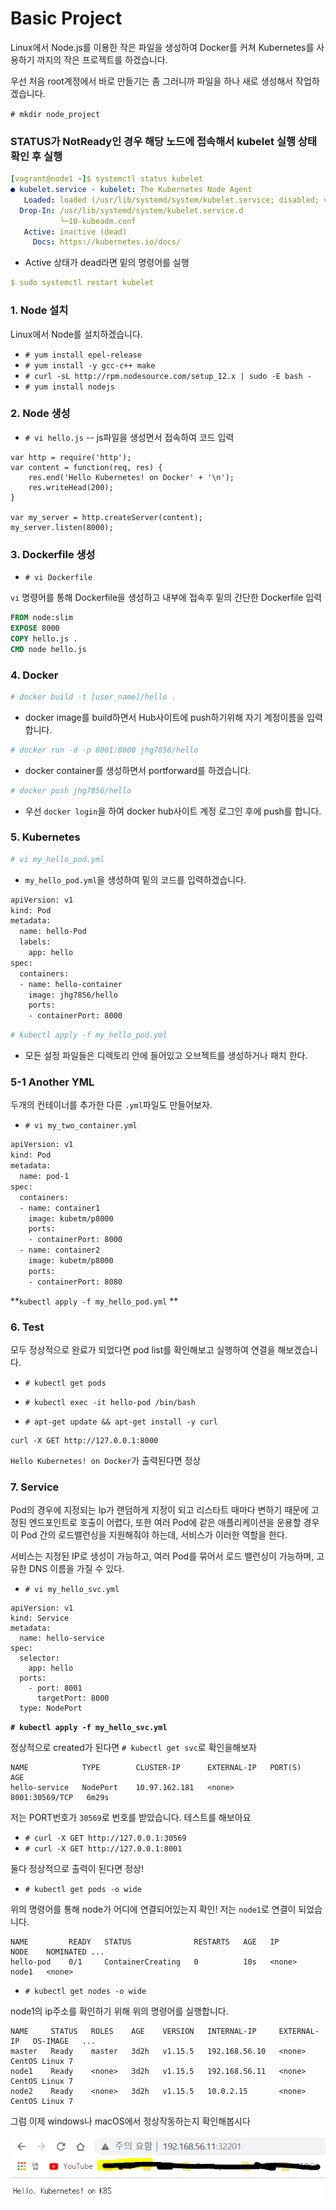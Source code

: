 # Basic Project 

Linux에서 Node.js를 이용한 작은 파일을 생성하여 Docker를 커쳐 Kubernetes를 사용하기 까지의 작은 프로젝트를 하겠습니다.

우선 처음 root계정에서 바로 만들기는 좀 그러니까 파일을 하나 새로 생성해서 작업하겠습니다.

`# mkdir node_project`



### STATUS가 NotReady인 경우 해당 노드에 접속해서 kubelet 실행 상태 확인 후 실행

```yaml
[vagrant@node1 ~]$ systemctl status kubelet
● kubelet.service - kubelet: The Kubernetes Node Agent
   Loaded: loaded (/usr/lib/systemd/system/kubelet.service; disabled; vendor preset: disabled)
  Drop-In: /usr/lib/systemd/system/kubelet.service.d
           └─10-kubeadm.conf
   Active: inactive (dead)
     Docs: https://kubernetes.io/docs/

```

- Active 상태가 dead라면 밑의 명령어를 실행

```yaml
$ sudo systemctl restart kubelet
```



### 1. Node 설치

Linux에서 Node를 설치하겠습니다.

- `# yum install epel-release`
- `# yum install -y gcc-c++ make`
- `# curl -sL http://rpm.nodesource.com/setup_12.x | sudo -E bash -`
- `# yum install nodejs`



### 2. Node 생성

- `# vi hello.js` -- js파일을 생성면서 접속하여 코드 입력

```nginx
var http = require('http');
var content = function(req, res) {
	res.end('Hello Kubernetes! on Docker' + '\n');
	res.writeHead(200);
}

var my_server = http.createServer(content);
my_server.listen(8000);

```



### 3. Dockerfile 생성

- `# vi Dockerfile`


`vi` 명령어를 통해 Dockerfile을 생성하고 내부에 접속후 밑의 간단한 Dockerfile 입력

```dockerfile
FROM node:slim
EXPOSE 8000
COPY hello.js .
CMD node hello.js
```



### 4. Docker

```bash
# docker build -t [user_name]/hello .
```

- docker image를 build하면서 Hub사이트에 push하기위해 자기 계정이름을 입력합니다.



```bash
# docker run -d -p 8001:8000 jhg7856/hello
```

- docker container를 생성하면서 portforward를 하겠습니다.



```bash
# docker push jhg7856/hello
```

- 우선 `docker login`을 하여 docker hub사이트 계정 로그인 후에 push를 합니다.



### 5. Kubernetes

```bash
# vi my_hello_pod.yml
```

- `my_hello_pod.yml`을 생성하여 밑의 코드를 입력하겠습니다.

```dockerfile
apiVersion: v1
kind: Pod
metadata:
  name: hello-Pod
  labels:
    app: hello
spec:
  containers:
  - name: hello-container
    image: jhg7856/hello
    ports:
    - containerPort: 8000
```



```bash
# kubectl apply -f my_hello_pod.yml
```

- 모든 설정 파일들은 디렉토리 안에 들어있고 오브젝트를 생성하거나 패치 한다.



### 5-1 Another YML

두개의 컨테이너를 추가한 다른 `.yml`파일도 만들어보자.

- `# vi my_two_container.yml`

```dockerfile
apiVersion: v1
kind: Pod
metadata:
  name: pod-1
spec:
  containers:
  - name: container1
    image: kubetm/p8000
    ports:
    - containerPort: 8000
  - name: container2
    image: kubetm/p8000
    ports:
    - containerPort: 8080
```

**`kubectl apply -f my_hello_pod.yml` **



### 6. Test

모두 정상적으로 완료가 되었다면 pod list를 확인해보고 실행하여 연결을 해보겠습니다.

- `# kubectl get pods`

- `# kubectl exec -it hello-pod /bin/bash`

- `# apt-get update && apt-get install -y curl`



```
curl -X GET http://127.0.0.1:8000
```

`Hello Kubernetes! on Docker`가 출력된다면 정상



### 7. Service

Pod의 경우에 지정되는 Ip가 랜덤하게 지정이 되고 리스타트 때마다 변하기 때문에 고정된 엔드포인트로 호출이 어렵다, 또한 여러 Pod에 같은 애플리케이션을 운용할 경우 이 Pod 간의 로드밸런싱을 지원해줘야 하는데, 서비스가 이러한 역할을 한다.

서비스는 지정된 IP로 생성이 가능하고, 여러 Pod를 묶어서 로드 밸런싱이 가능하며, 고유한 DNS 이름을 가질 수 있다.



- `# vi my_hello_svc.yml` 

```
apiVersion: v1
kind: Service
metadata:
  name: hello-service
spec:
  selector:
    app: hello
  ports:
    - port: 8001
      targetPort: 8000
  type: NodePort
```

**`# kubectl apply -f my_hello_svc.yml`**



정상적으로 created가 된다면 `# kubectl get svc`로 확인을해보자

```
NAME            TYPE        CLUSTER-IP      EXTERNAL-IP   PORT(S)          AGE
hello-service   NodePort    10.97.162.181   <none>        8001:30569/TCP   6m29s
```



저는 PORT번호가 `30569`로 번호를 받았습니다. 테스트를 해보아요

- `# curl -X GET http://127.0.0.1:30569`
- `# curl -X GET http://127.0.0.1:8001`

둘다 정상적으로 출력이 된다면 정상!



- `# kubectl get pods -o wide`

위의 명령어를 통해 node가 어디에 연결되어있는지 확인! 저는 `node1`로 연결이 되었습니다.

```
NAME         READY   STATUS              RESTARTS   AGE   IP        NODE    NOMINATED ...
hello-pod    0/1     ContainerCreating   0          10s   <none>    node1   <none>    
```



- `# kubectl get nodes -o wide`

node1의 ip주소를 확인하기 위해 위의 명령어를 실행합니다.

```
NAME     STATUS   ROLES    AGE    VERSION   INTERNAL-IP     EXTERNAL-IP   OS-IMAGE   ... 
master   Ready    master   3d2h   v1.15.5   192.168.56.10   <none>        CentOS Linux 7 
node1    Ready    <none>   3d2h   v1.15.5   192.168.56.11   <none>        CentOS Linux 7 
node2    Ready    <none>   3d2h   v1.15.5   10.0.2.15       <none>        CentOS Linux 7 
```

 

그럼 이제 windows나 macOS에서 정상작동하는지 확인해봅시다

![image-20210219174906309](05_Kubernetes_Project.assets/image-20210219174906309.png)